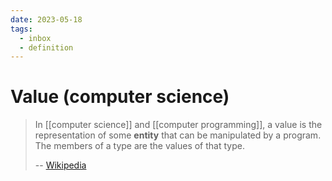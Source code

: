 ```yaml
---
date: 2023-05-18
tags:
  - inbox
  - definition
---
```


# Value (computer science)

> In [[computer science]] and [[computer programming]], a value is the
> representation of some **entity** that can be manipulated by a program. The
> members of a type are the values of that type.
>
> -- [Wikipedia](<https://en.wikipedia.org/wiki/Value_(computer_science)>)
